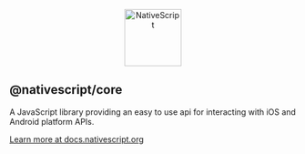 <p align="center">
  <a href="http://www.nativescript.org">
    <img alt="NativeScript" src="https://d1lfyz5kwt8vu9.cloudfront.net/nativescript-logo-2021.png" width="100"/>
  </a>
</p>

## @nativescript/core

A JavaScript library providing an easy to use api for interacting with iOS and Android platform APIs.

[Learn more at docs.nativescript.org](https://docs.nativescript.org/)